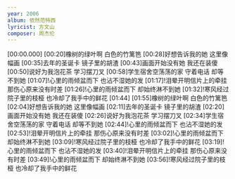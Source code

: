 ```yaml
---
year: 2006
album: 依然范特西
lyricist: 方文山
composer: 周杰伦
---
```

[00:00.000]
[00:20]橡树的绿叶啊 白色的竹篱笆
[00:28]好想告诉我的她 这里像幅画
[00:35]去年的圣诞卡 镜子里的胡渣
[00:43]画面开始没有她 我还在装傻
[00:50]说好为我泡花茶 学习摆刀叉
[00:58]学生宿舍空荡荡的家 守着电话 却等不到她
[01:07]!心里的雨倾盆而下 也沾不湿她的发
[01:17]!泪晕开明信片上的牵挂 那伤心原来没有时差
[01:26]!心里的雨倾盆而下 却始终淋不到她
[01:32]!寒风经过院子里的枝桠 也冷却了我手中的鲜花
[01:44]
[01:55]橡树的绿叶啊 白色的竹篱笆
[02:04]好想告诉我的她 这里像幅画
[02:11]去年的圣诞卡 镜子里的胡渣
[02:20]画面开始没有她 我还在装傻
[02:26]说好为我泡花茶 学习摆刀叉
[02:34]学生宿舍空荡荡的家 守着电话 却等不到她
[02:44]!心里的雨倾盆而下 也沾不湿她的发
[02:53]!泪晕开明信片上的牵挂 那伤心原来没有时差
[03:02]!心里的雨倾盆而下 却始终淋不到她
[03:09]!寒风经过院子里的枝桠 也冷却了我手中的鲜花
[03:19]!心里的雨倾盆而下 也沾不湿她的发
[03:40]!泪晕开明信片上的牵挂 那伤心原来没有时差
[03:49]!心里的雨倾盆而下 却始终淋不到她
[03:56]!寒风经过院子里的枝桠 也冷却了我手中的鲜花